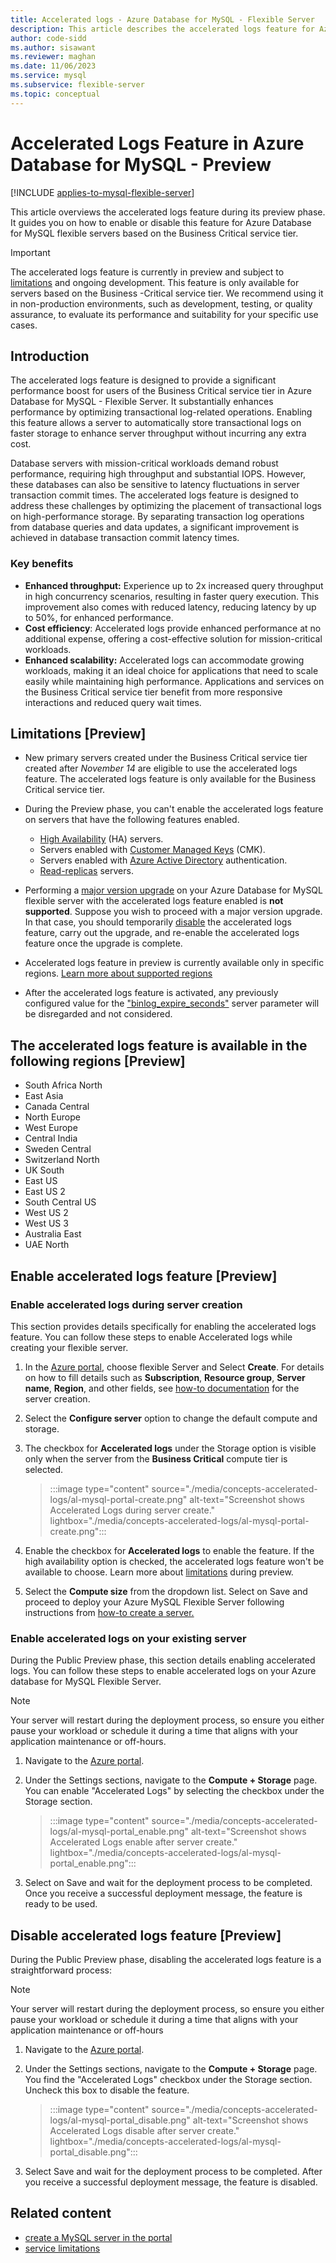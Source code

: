 ```yaml
---
title: Accelerated logs - Azure Database for MySQL - Flexible Server
description: This article describes the accelerated logs feature for Azure Database for MySQL - Flexible Server.
author: code-sidd
ms.author: sisawant
ms.reviewer: maghan
ms.date: 11/06/2023
ms.service: mysql
ms.subservice: flexible-server
ms.topic: conceptual
---
```


# Accelerated Logs Feature in Azure Database for MySQL - Preview

[!INCLUDE [applies-to-mysql-flexible-server](../includes/applies-to-mysql-flexible-server.md)]

This article overviews the accelerated logs feature during its preview phase. It guides you on how to enable or disable this feature for Azure Database for MySQL flexible servers based on the Business Critical service tier.

> [!IMPORTANT]  
> The accelerated logs feature is currently in preview and subject to [limitations](#limitations-preview) and ongoing development. This feature is only available for servers based on the Business -Critical service tier. We recommend using it in non-production environments, such as development, testing, or quality assurance, to evaluate its performance and suitability for your specific use cases.

## Introduction

The accelerated logs feature is designed to provide a significant performance boost for users of the Business Critical service tier in Azure Database for MySQL - Flexible Server. It substantially enhances performance by optimizing transactional log-related operations. Enabling this feature allows a server to automatically store transactional logs on faster storage to enhance server throughput without incurring any extra cost.

Database servers with mission-critical workloads demand robust performance, requiring high throughput and substantial IOPS. However, these databases can also be sensitive to latency fluctuations in server transaction commit times. The accelerated logs feature is designed to address these challenges by optimizing the placement of transactional logs on high-performance storage. By separating transaction log operations from database queries and data updates, a significant improvement is achieved in database transaction commit latency times.

### Key benefits

- **Enhanced throughput:** Experience up to 2x increased query throughput in high concurrency scenarios, resulting in faster query execution. This improvement also comes with reduced latency, reducing latency by up to 50%, for enhanced performance.
- **Cost efficiency**: Accelerated logs provide enhanced performance at no additional expense, offering a cost-effective solution for mission-critical workloads.
- **Enhanced scalability:** Accelerated logs can accommodate growing workloads, making it an ideal choice for applications that need to scale easily while maintaining high performance. Applications and services on the Business Critical service tier benefit from more responsive interactions and reduced query wait times.

## Limitations [Preview]

- New primary servers created under the Business Critical service tier created after *November 14* are eligible to use the accelerated logs feature. The accelerated logs feature is only available for the Business Critical service tier.
- During the Preview phase,  you can't enable the accelerated logs feature on servers that have the following features enabled.
    - [High Availability](./concepts-high-availability.md) (HA) servers.
    - Servers enabled with [Customer Managed Keys](./concepts-customer-managed-key.md)  (CMK).
    - Servers enabled with [Azure Active Directory](./concepts-azure-ad-authentication.md) authentication.
    - [Read-replicas](concepts-read-replicas.md) servers.

- Performing a [major version upgrade](./how-to-upgrade.md) on your Azure Database for MySQL flexible server with the accelerated logs feature enabled is **not supported**. Suppose you wish to proceed with a major version upgrade. In that case, you should temporarily [disable](#disabling-accelerated-logs-feature-preview) the accelerated logs feature, carry out the upgrade, and re-enable the accelerated logs feature once the upgrade is complete.
- Accelerated logs feature in preview is currently available only in specific regions. [Learn more about supported regions](#the-accelerated-logs-feature-is-available-in-following-regions-preview)
- After the accelerated logs feature is activated, any previously configured value for the ["binlog_expire_seconds"](https://dev.mysql.com/doc/refman/8.0/en/replication-options-binary-log.html#sysvar_binlog_expire_logs_seconds) server parameter will be disregarded and not considered.

## The accelerated logs feature is available in the following regions [Preview]

- South Africa North
- East Asia
- Canada Central
- North Europe
- West Europe
- Central India
- Sweden Central
- Switzerland North
- UK South
- East US
- East US 2
- South Central US
- West US 2
- West US 3
- Australia East
- UAE North

## Enable accelerated logs feature [Preview]

### Enable accelerated logs during server creation

This section provides details specifically for enabling the accelerated logs feature. You can follow these steps to enable Accelerated logs while creating your flexible server.

1. In the [Azure portal](https://portal.azure.com/), choose flexible Server and Select **Create**.  For details on how to fill details such as **Subscription**, **Resource group**, **Server name**, **Region**, and other fields, see [how-to documentation](./quickstart-create-server-portal.md) for the server creation.

1. Select the **Configure server** option to change the default compute and storage.

1. The checkbox for **Accelerated logs** under the Storage option is visible only when the server from the **Business Critical** compute tier is selected.

    > :::image type="content" source="./media/concepts-accelerated-logs/al-mysql-portal-create.png" alt-text="Screenshot shows Accelerated Logs during server create." lightbox="./media/concepts-accelerated-logs/al-mysql-portal-create.png":::

1. Enable the checkbox for **Accelerated logs** to enable the feature. If the high availability option is checked, the accelerated logs feature won't be available to choose. Learn more about [limitations](#limitations-preview) during preview.

1. Select the **Compute size** from the dropdown list. Select on Save and proceed to deploy your Azure MySQL Flexible Server following instructions from [how-to create a server.](./quickstart-create-server-portal.md)

### Enable accelerated logs on your existing server

During the Public Preview phase, this section details enabling accelerated logs. You can follow these steps to enable accelerated logs on your Azure database for MySQL Flexible Server.

> [!NOTE]  
> Your server will restart during the deployment process, so ensure you either pause your workload or schedule it during a time that aligns with your application maintenance or off-hours.

1. Navigate to the [Azure portal](https://portal.azure.com/).
1. Under the Settings sections, navigate to the **Compute + Storage** page. You can enable "Accelerated Logs" by selecting the checkbox under the Storage section.

    > :::image type="content" source="./media/concepts-accelerated-logs/al-mysql-portal_enable.png" alt-text="Screenshot shows Accelerated Logs enable after server create." lightbox="./media/concepts-accelerated-logs/al-mysql-portal_enable.png":::
1. Select on Save and wait for the deployment process to be completed. Once you receive a successful deployment message, the feature is ready to be used.

## Disable accelerated logs feature [Preview]

During the Public Preview phase, disabling the  accelerated logs feature is a straightforward process:

> [!NOTE]  
> Your server will restart during the deployment process, so ensure you either pause your workload or schedule it during a time that aligns with your application maintenance or off-hours

1. Navigate to the [Azure portal](https://portal.azure.com/).

1. Under the Settings sections, navigate to the **Compute + Storage** page. You find the "Accelerated Logs" checkbox under the Storage section. Uncheck this box to disable the feature.
    > :::image type="content" source="./media/concepts-accelerated-logs/al-mysql-portal_disable.png" alt-text="Screenshot shows Accelerated Logs disable after server create." lightbox="./media/concepts-accelerated-logs/al-mysql-portal_disable.png":::

1. Select Save and wait for the deployment process to be completed. After you receive a successful deployment message, the feature is disabled.

## Related content

- [create a MySQL server in the portal](quickstart-create-server-portal.md)
- [service limitations](concepts-limitations.md)
